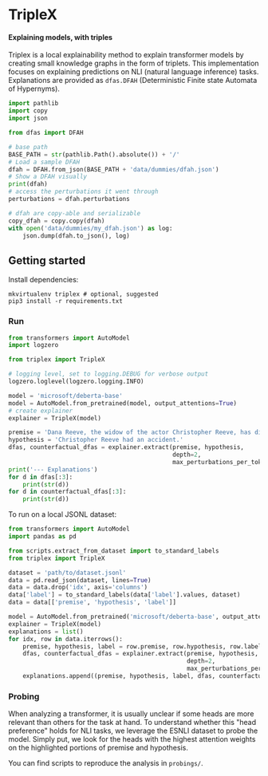 # TripleX
#### Explaining models, with triples
Triplex is a local explainability method to explain transformer models by creating small knowledge graphs in the form of triplets.
This implementation focuses on explaining predictions on NLI (natural language inference) tasks.
Explanations are provided as `dfas.DFAH` (Deterministic Finite state Automata of Hypernyms).

```python
import pathlib
import copy
import json

from dfas import DFAH

# base path
BASE_PATH = str(pathlib.Path().absolute()) + '/'
# Load a sample DFAH
dfah = DFAH.from_json(BASE_PATH + 'data/dummies/dfah.json')
# Show a DFAH visually
print(dfah)
# access the perturbations it went through
perturbations = dfah.perturbations

# dfah are copy-able and serializable
copy_dfah = copy.copy(dfah)
with open('data/dummies/my_dfah.json') as log:
    json.dump(dfah.to_json(), log)
```

## Getting started
Install dependencies:
```shell
mkvirtualenv triplex # optional, suggested
pip3 install -r requirements.txt
```

### Run
```python
from transformers import AutoModel
import logzero

from triplex import TripleX

# logging level, set to logging.DEBUG for verbose output
logzero.loglevel(logzero.logging.INFO)

model = 'microsoft/deberta-base'
model = AutoModel.from_pretrained(model, output_attentions=True)
# create explainer
explainer = TripleX(model)

premise = 'Dana Reeve, the widow of the actor Christopher Reeve, has died of lung cancer at age 44, according to the Christopher Reeve Foundation.'
hypothesis = 'Christopher Reeve had an accident.'
dfas, counterfactual_dfas = explainer.extract(premise, hypothesis,
                                              depth=2,
                                              max_perturbations_per_token=3)
print('--- Explanations')
for d in dfas[:3]:
    print(str(d))
for d in counterfactual_dfas[:3]:
    print(str(d))
```

To run on a local JSONL dataset:

```python
from transformers import AutoModel
import pandas as pd

from scripts.extract_from_dataset import to_standard_labels
from triplex import TripleX

dataset = 'path/to/dataset.jsonl'
data = pd.read_json(dataset, lines=True)
data = data.drop('idx', axis='columns')
data['label'] = to_standard_labels(data['label'].values, dataset)
data = data[['premise', 'hypothesis', 'label']]

model = AutoModel.from_pretrained('microsoft/deberta-base', output_attentions=True)
explainer = TripleX(model)
explanations = list()
for idx, row in data.iterrows():
    premise, hypothesis, label = row.premise, row.hypothesis, row.label
    dfas, counterfactual_dfas = explainer.extract(premise, hypothesis,
                                                  depth=2,
                                                  max_perturbations_per_token=3)
    explanations.append((premise, hypothesis, label, dfas, counterfactual_dfas))
```


### Probing
When analyzing a transformer, it is usually unclear if some heads are more relevant than others for the task at hand.
To understand whether this "head preference" holds for NLI tasks, we leverage the ESNLI dataset to probe the model.
Simply put, we look for the heads with the highest attention weights on the highlighted portions of premise and hypothesis.

You can find scripts to reproduce the analysis in `probings/`.